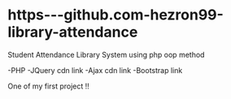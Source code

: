# https---github.com-hezron99-library-attendance
Student Attendance Library System using php oop method

-PHP
-JQuery cdn link
-Ajax cdn link
-Bootstrap link

One of my first project !!
